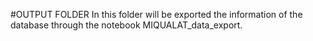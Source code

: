 #OUTPUT FOLDER
In this folder will be exported the information of the database through the notebook MIQUALAT_data_export.